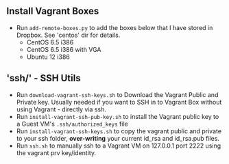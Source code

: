 ## Install Vagrant Boxes

- Run `add-remote-boxes.py` to add the boxes below that I have stored in Dropbox. See 'centos' dir for details.
  - CentOS 6.5 i386 
  - CentOS 6.5 i386 with VGA
  - Ubuntu 12 i386

## 'ssh/' - SSH Utils

- Run `download-vagrant-ssh-keys.sh` to Download the Vagrant Public and Private key. Usually needed if you want to SSH in to Vagrant Box without using Vagrant - directly via ssh.
- Run `install-vagrant-ssh-pub-key.sh` to install the Vagrant public key to a Guest VM's `.ssh/authorized_keys` file
- Run `install-vagrant-ssh-keys.sh` to copy the vagrant public and private to your ssh folder, **over-writing** your current id_rsa and id_rsa.pub files.
- Run `ssh.sh` to manually ssh to a Vagrant VM on 127.0.0.1 port 2222 using the vagrant prv key/identity.
